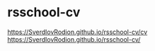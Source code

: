# rsschool-cv
https://SverdlovRodion.github.io/rsschool-cv/cv
https://SverdlovRodion.github.io/rsschool-cv/
